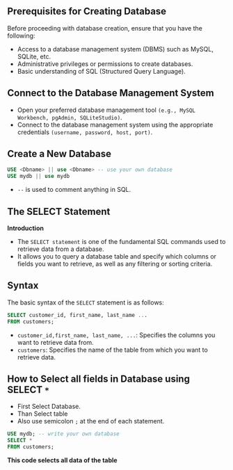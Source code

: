 ## Prerequisites for Creating Database

Before proceeding with database creation, ensure that you have the following:

- Access to a database management system (DBMS) such as MySQL, SQLite, etc.
- Administrative privileges or permissions to create databases.
- Basic understanding of SQL (Structured Query Language).

## Connect to the Database Management System
- Open your preferred database management tool `(e.g., MySQL Workbench, pgAdmin, SQLiteStudio)`.
- Connect to the database management system using the appropriate credentials `(username, password, host, port)`.

## Create a New Database
 ```sql
 USE <Dbname> || use <Dbname> -- use your own database
 USE mydb || use mydb
 ```
- `--` is used to comment anything in SQL.
## The SELECT Statement
**Introduction**
- The `SELECT statement` is one of the fundamental SQL commands used to retrieve data from a database. 
- It allows you to query a database table and specify which columns or fields you want to retrieve, as well as any filtering or sorting 
  criteria.
  
## Syntax
The basic syntax of the `SELECT` statement is as follows:

```sql
SELECT customer_id, first_name, last_name ...
FROM customers;
``` 
- `customer_id,first_name, last_name, ...`: Specifies the columns you want to retrieve data from.
- `customers`: Specifies the name of the table from which you want to retrieve data.

## How to Select all fields in Database using SELECT `*`

 - First Select Database.
 - Than Select table
 - Also use semicolon `;` at the end of each statement.

 ```sql
 USE mydb; -- write your own database
 SELECT * 
 FROM customers;
 ```
 **This code selects all data of the table**




